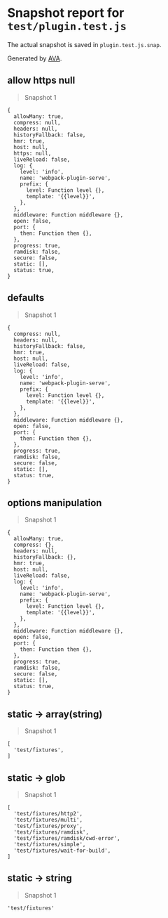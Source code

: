 # Snapshot report for `test/plugin.test.js`

The actual snapshot is saved in `plugin.test.js.snap`.

Generated by [AVA](https://ava.li).

## allow https null

> Snapshot 1

    {
      allowMany: true,
      compress: null,
      headers: null,
      historyFallback: false,
      hmr: true,
      host: null,
      https: null,
      liveReload: false,
      log: {
        level: 'info',
        name: 'webpack-plugin-serve',
        prefix: {
          level: Function level {},
          template: '{{level}}',
        },
      },
      middleware: Function middleware {},
      open: false,
      port: {
        then: Function then {},
      },
      progress: true,
      ramdisk: false,
      secure: false,
      static: [],
      status: true,
    }

## defaults

> Snapshot 1

    {
      compress: null,
      headers: null,
      historyFallback: false,
      hmr: true,
      host: null,
      liveReload: false,
      log: {
        level: 'info',
        name: 'webpack-plugin-serve',
        prefix: {
          level: Function level {},
          template: '{{level}}',
        },
      },
      middleware: Function middleware {},
      open: false,
      port: {
        then: Function then {},
      },
      progress: true,
      ramdisk: false,
      secure: false,
      static: [],
      status: true,
    }

## options manipulation

> Snapshot 1

    {
      allowMany: true,
      compress: {},
      headers: null,
      historyFallback: {},
      hmr: true,
      host: null,
      liveReload: false,
      log: {
        level: 'info',
        name: 'webpack-plugin-serve',
        prefix: {
          level: Function level {},
          template: '{{level}}',
        },
      },
      middleware: Function middleware {},
      open: false,
      port: {
        then: Function then {},
      },
      progress: true,
      ramdisk: false,
      secure: false,
      static: [],
      status: true,
    }

## static → array(string)

> Snapshot 1

    [
      'test/fixtures',
    ]

## static → glob

> Snapshot 1

    [
      'test/fixtures/http2',
      'test/fixtures/multi',
      'test/fixtures/proxy',
      'test/fixtures/ramdisk',
      'test/fixtures/ramdisk/cwd-error',
      'test/fixtures/simple',
      'test/fixtures/wait-for-build',
    ]

## static → string

> Snapshot 1

    'test/fixtures'
